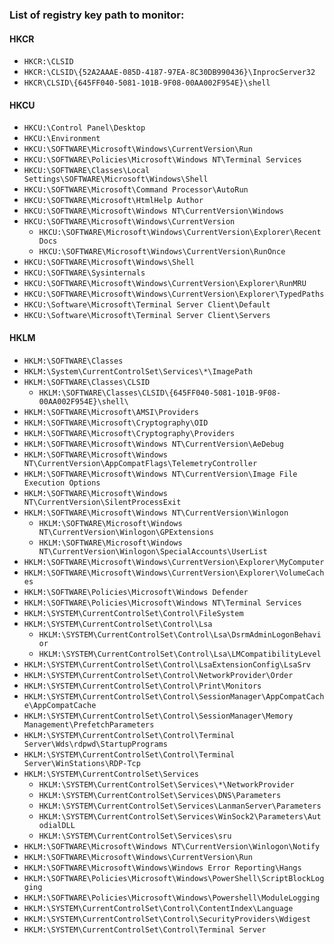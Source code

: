 ### List of registry key path to monitor:

#### HKCR
- `HKCR:\CLSID`
- `HKCR:\CLSID\{52A2AAAE-085D-4187-97EA-8C30DB990436}\InprocServer32`
- `HKCR\CLSID\{645FF040-5081-101B-9F08-00AA002F954E}\shell`
#### HKCU
- `HKCU:\Control Panel\Desktop`
- `HKCU:\Environment`
- `HKCU:\SOFTWARE\Microsoft\Windows\CurrentVersion\Run`
- `HKCU:\SOFTWARE\Policies\Microsoft\Windows NT\Terminal Services`
- `HKCU:\SOFTWARE\Classes\Local Settings\SOFTWARE\Microsoft\Windows\Shell`
- `HKCU:\SOFTWARE\Microsoft\Command Processor\AutoRun`
- `HKCU:\SOFTWARE\Microsoft\HtmlHelp Author`
- `HKCU:\SOFTWARE\Microsoft\Windows NT\CurrentVersion\Windows`
- `HKCU:\SOFTWARE\Microsoft\Windows\CurrentVersion`
  - `HKCU:\SOFTWARE\Microsoft\Windows\CurrentVersion\Explorer\RecentDocs`
  - `HKCU:\SOFTWARE\Microsoft\Windows\CurrentVersion\RunOnce`
- `HKCU:\SOFTWARE\Microsoft\Windows\Shell`
- `HKCU:\SOFTWARE\Sysinternals`
- `HKCU:\SOFTWARE\Microsoft\Windows\CurrentVersion\Explorer\RunMRU`
- `HKCU:\SOFTWARE\Microsoft\Windows\CurrentVersion\Explorer\TypedPaths`
- `HKCU:\Software\Microsoft\Terminal Server Client\Default`
- `HKCU:\Software\Microsoft\Terminal Server Client\Servers`
#### HKLM
- `HKLM:\SOFTWARE\Classes`
- `HKLM:\System\CurrentControlSet\Services\*\ImagePath`
- `HKLM:\SOFTWARE\Classes\CLSID`
  - `HKLM:\SOFTWARE\Classes\CLSID\{645FF040-5081-101B-9F08-00AA002F954E}\shell\`
- `HKLM:\SOFTWARE\Microsoft\AMSI\Providers`
- `HKLM:\SOFTWARE\Microsoft\Cryptography\OID`
- `HKLM:\SOFTWARE\Microsoft\Cryptography\Providers`
- `HKLM:\SOFTWARE\Microsoft\Windows NT\CurrentVersion\AeDebug`
- `HKLM:\SOFTWARE\Microsoft\Windows NT\CurrentVersion\AppCompatFlags\TelemetryController`
- `HKLM:\SOFTWARE\Microsoft\Windows NT\CurrentVersion\Image File Execution Options`
- `HKLM:\SOFTWARE\Microsoft\Windows NT\CurrentVersion\SilentProcessExit`
- `HKLM:\SOFTWARE\Microsoft\Windows NT\CurrentVersion\Winlogon`
  - `HKLM:\SOFTWARE\Microsoft\Windows NT\CurrentVersion\Winlogon\GPExtensions`
  - `HKLM:\SOFTWARE\Microsoft\Windows NT\CurrentVersion\Winlogon\SpecialAccounts\UserList`
- `HKLM:\SOFTWARE\Microsoft\Windows\CurrentVersion\Explorer\MyComputer`
- `HKLM:\SOFTWARE\Microsoft\Windows\CurrentVersion\Explorer\VolumeCaches`
- `HKLM:\SOFTWARE\Policies\Microsoft\Windows Defender`
- `HKLM:\SOFTWARE\Policies\Microsoft\Windows NT\Terminal Services`
- `HKLM:\SYSTEM\CurrentControlSet\Control\FileSystem`
- `HKLM:\SYSTEM\CurrentControlSet\Control\Lsa`
  - `HKLM:\SYSTEM\CurrentControlSet\Control\Lsa\DsrmAdminLogonBehavior`
  - `HKLM:\SYSTEM\CurrentControlSet\Control\Lsa\LMCompatibilityLevel`
- `HKLM:\SYSTEM\CurrentControlSet\Control\LsaExtensionConfig\LsaSrv`
- `HKLM:\SYSTEM\CurrentControlSet\Control\NetworkProvider\Order`
- `HKLM:\SYSTEM\CurrentControlSet\Control\Print\Monitors`
- `HKLM:\SYSTEM\CurrentControlSet\Control\SessionManager\AppCompatCache\AppCompatCache`
- `HKLM:\SYSTEM\CurrentControlSet\Control\SessionManager\Memory Management\PrefetchParameters`
- `HKLM:\SYSTEM\CurrentControlSet\Control\Terminal Server\Wds\rdpwd\StartupPrograms`
- `HKLM:\SYSTEM\CurrentControlSet\Control\Terminal Server\WinStations\RDP-Tcp`
- `HKLM:\SYSTEM\CurrentControlSet\Services`
  - `HKLM:\SYSTEM\CurrentControlSet\Services\*\NetworkProvider`
  - `HKLM:\SYSTEM\CurrentControlSet\Services\DNS\Parameters`
  - `HKLM:\SYSTEM\CurrentControlSet\Services\LanmanServer\Parameters`
  - `HKLM:\SYSTEM\CurrentControlSet\Services\WinSock2\Parameters\AutodialDLL`
  - `HKLM:\SYSTEM\CurrentControlSet\Services\sru`
- `HKLM:\SOFTWARE\Microsoft\Windows NT\CurrentVersion\Winlogon\Notify`
- `HKLM:\SOFTWARE\Microsoft\Windows\CurrentVersion\Run`
- `HKLM:\SOFTWARE\Microsoft\Windows\Windows Error Reporting\Hangs`
- `HKLM:\SOFTWARE\Policies\Microsoft\Windows\PowerShell\ScriptBlockLogging`
- `HKLM:\SOFTWARE\Policies\Microsoft\Windows\Powershell\ModuleLogging`
- `HKLM:\SYSTEM\CurrentControlSet\Control\ContentIndex\Language`
- `HKLM:\SYSTEM\CurrentControlSet\Control\SecurityProviders\Wdigest`
- `HKLM:\SYSTEM\CurrentControlSet\Control\Terminal Server`

